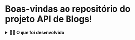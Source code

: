 # Boas-vindas ao repositório do projeto API de Blogs!

<details>
  <summary><strong>👨‍💻 O que foi desenvolvido</strong></summary>

  Neste projeto foi desenvolvido uma API e um banco de dados para a produção de conteúdo para um blog! 

  Foi desenvolvido uma aplicação em `Node.js` usando o pacote `sequelize` para fazer um `CRUD` de posts.

  1. Foi desenvolvido endpoints conectados ao banco de dados seguindo os princípios do REST;

  2. Para fazer um post é necessário usuário e login, portanto foi trabalhada a **relação entre** `user` e `post`; 

  3. Foi necessária a utilização de categorias para os posts, trabalhando, assim, a **relação de** `posts` para `categories` e de `categories` para `posts`.

<br />
</details>
